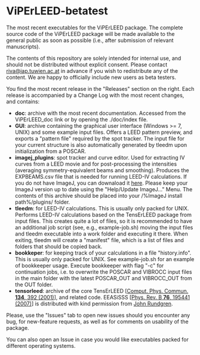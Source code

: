 # ViPErLEED-betatest
The most recent executables for the ViPErLEED package. The complete source code of the ViPErLEED package will be made available to the general public as soon as possible (i.e., after submission of relevant manuscripts).

The contents of this repository are solely intended for internal use, and should not be distributed without explicit consent. Please contact riva@iap.tuwien.ac.at in advance if you wish to redistribute any of the content. We are happy to officially include new users as beta testers.

You find the most recent release in the "Releases" section on the right. Each release is accompanied by a Change Log with the most recent changes, and contains:
- **doc**: archive with the most recent documentation. Accessed from the ViPErLEED_doc link or by opening the ./doc/index file.
- **GUI**: archive containing the graphical user interface (Windows >= 7, UNIX) and some example input files. Offers a LEED pattern preview, and exports a "pattern file" required by the spot tracker. The input file for your current structure is also automatically generated by tleedm upon initialization from a POSCAR.
- **imagej_plugins**: spot tracker and curve editor. Used for extracting IV curves from a LEED movie and for post-processing the intensities (averaging symmetry-equivalent beams and smoothing). Produces the EXPBEAMS.csv file that is needed for running LEED-IV calculations. If you do not have ImageJ, you can downaload it [here](https://imagej.nih.gov/ij/download.html). Please keep your ImageJ version up to date using the "Help/Update ImageJ..." Menu. The contents of this archive should be placed into your /%ImageJ install path%/plugins/ folder.
- **tleedm**: for LEED-IV calculations. This is usually only packed for UNIX. Performs LEED-IV calculations based on the TensErLEED package from input files. This creates quite a lot of files, so it is recommended to have an additional job script (see, e.g., example-job.sh) moving the input files and tleedm executable into a work folder and executing it there. When exiting, tleedm will create a "manifest" file, which is a list of files and folders that should be copied back.
- **bookkeper**: for keeping track of your calculations in a file "history.info". This is usually only packed for UNIX. See example-job.sh for an example of bookkeeper usage. Execute bookkeeper with flag "-c" for continuation jobs, i.e. to overwrite the POSCAR and VIBROCC input files in the main folder with the latest POSCAR_OUT and VIBROCC_OUT from the OUT folder.
- **tensorleed**: archive of the core TensErLEED [[Comput. Phys. Commun. **134**, 392 (2001)](https://doi.org/10.1016/S0010-4655(00)00209-5)], and related code. EEASiSSS [[Phys. Rev. B **76**, 195441 (2007)](https://doi.org/10.1103/PhysRevB.76.195441)] is distributed with kind permission from [John Rundgren](https://www.kth.se/profile/jru?l=en).

Please, use the "Issues" tab to open new issues should you encounter any bug, for new-feature requests, as well as for comments on usability of the package.

You can also open an Issue in case you would like executables packed for different operating systems.


